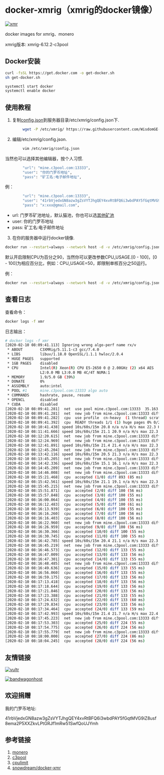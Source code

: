 # docker-xmrig（xmrig的docker镜像）
[![xmr](http://dockeri.co/image/wisdomclouds/xmrig)](https://hub.docker.com/r/wisdomclouds/xmrig)

docker images for xmrig、monero

xmrig版本: xmrig-6.12.2-c3pool

## Docker安装

```bash
curl -fsSL https://get.docker.com -o get-docker.sh
sh get-docker.sh

systemctl start docker 
systemctl enable docker
```

## 使用教程
1. 复制[config.json](https://github.com/WisdomGE-cloud/xmrig-docker/blob/main/config.json)到服务器目录/etc/xmrig/config.json下.
```bash
        wget -P /etc/xmrig/ https://raw.githubusercontent.com/WisdomGE-cloud/docker-xmrig/master/config.json
```

2. 编辑/etc/xmrig/config.json.
```bash
        vim /etc/xmrig/config.json
```
   当然也可以选择其他编辑器，按个人习惯.
```bash
        "url": "mine.c3pool.com:13333",
        "user": "你的门罗币地址",
        "pass": "矿工名:电子邮件地址",
```
   例：
```bash
        "url": "mine.c3pool.com:13333",
        "user": "41rbVjedxGN8azw3gZsVYTJhgQEY4xvRtBFQ6i3wbdPAY5fGqtMVG9iZ8usf8ema2P5XXZkvLPtGRJf1mRw51SwfQoUJYmh",
        "pass": "x:xxx@gmail.com",
```

* url: 门罗币矿池地址，默认猫池，你也可以选[其他矿池](https://monero.org/services/mining-pools/)
* user: 你的门罗币地址
* pass: 矿工名:电子邮件地址

3. 在你的服务器中运行docker镜像.

```bash
docker run --restart=always --network host -d -v /etc/xmrig/config.json:/etc/xmrig/config.json --name xmr wisdomclouds/xmrig
```

默认开启限制CPU为百分之90，当然你可以更改参数CPU_USAGE.[0 - 100]，[0 - 100]为相应百分比，例如：CPU_USAGE=50，即限制单核百分之50运行。

例：

```bash
docker run --restart=always --network host -d -v /etc/xmrig/config.json:/etc/xmrig/config.json -e CPU_USAGE=100 --name xmr wisdomclouds/xmrig
```

## 查看日志

查看命令：

```bash
docker logs -f xmr
```

日志输出：

```bash
# docker logs -f xmr
[2020-02-10 08:09:41.113] Ignoring wrong algo-perf name rx/v
 * ABOUT        C3XMRig/5.11.1-c3 gcc/7.4.0
 * LIBS         libuv/1.18.0 OpenSSL/1.1.1 hwloc/2.0.4
 * HUGE PAGES   supported
 * 1GB PAGES    disabled
 * CPU          Intel(R) Xeon(R) CPU E5-2650 0 @ 2.00GHz (2) x64 AES
                L2:0.0 MB L3:0.0 MB 4C/4T NUMA:1
 * MEMORY       1.9/5.0 GB (39%)
 * DONATE       0%
 * ASSEMBLY     auto:intel
 * POOL #1      mine.c3pool.com:13333 algo auto
 * COMMANDS     hashrate, pause, resume
 * OPENCL       disabled
 * CUDA         disabled
[2020-02-10 08:09:41.281]  net  use pool mine.c3pool.com:13333  35.163.175.186
[2020-02-10 08:09:41.281]  net  new job from mine.c3pool.com:13333 diff 7285 algo cn-heavy/tube height 531585
[2020-02-10 08:09:41.282]  cpu  use profile  cn-heavy  (1 thread) scratchpad 4096 KB
[2020-02-10 08:09:41.392]  cpu  READY threads 1/1 (1) huge pages 0% 0/2 memory 4096 KB (110 ms)
[2020-02-10 08:10:41.438] speed 10s/60s/15m 20.8 n/a n/a H/s max 22.3 H/s
[2020-02-10 08:11:41.666] speed 10s/60s/15m 21.1 20.9 n/a H/s max 22.3 H/s
[2020-02-10 08:12:20.615]  net  new job from mine.c3pool.com:13333 diff 7054 algo cn-heavy/tube height 531586
[2020-02-10 08:12:24.969]  net  new job from mine.c3pool.com:13333 diff 7054 algo cn-heavy/tube height 531587
[2020-02-10 08:12:41.891] speed 10s/60s/15m 21.4 21.4 n/a H/s max 22.3 H/s
[2020-02-10 08:12:45.204]  net  new job from mine.c3pool.com:13333 diff 4602 algo cn-heavy/tube height 531587
[2020-02-10 08:13:42.116] speed 10s/60s/15m 20.5 21.3 n/a H/s max 22.3 H/s
[2020-02-10 08:13:45.205]  net  new job from mine.c3pool.com:13333 diff 2263 algo cn-heavy/tube height 531587
[2020-02-10 08:14:42.336] speed 10s/60s/15m 15.1 16.1 n/a H/s max 22.3 H/s
[2020-02-10 08:14:45.209]  net  new job from mine.c3pool.com:13333 diff 893 algo cn-heavy/tube height 531587
[2020-02-10 08:14:46.008]  net  new job from mine.c3pool.com:13333 diff 893 algo cn-heavy/tube height 531588
[2020-02-10 08:15:21.468]  cpu  accepted (1/0) diff 893 (85 ms)
[2020-02-10 08:15:42.561] speed 10s/60s/15m 21.1 19.1 n/a H/s max 22.3 H/s
[2020-02-10 08:15:45.215]  net  new job from mine.c3pool.com:13333 diff 100 algo cn-heavy/tube height 531588
[2020-02-10 08:15:51.871]  cpu  accepted (2/0) diff 100 (56 ms)
[2020-02-10 08:15:57.848]  cpu  accepted (3/0) diff 100 (55 ms)
[2020-02-10 08:16:00.064]  cpu  accepted (4/0) diff 100 (55 ms)
[2020-02-10 08:16:12.483]  cpu  accepted (5/0) diff 100 (61 ms)
[2020-02-10 08:16:13.939]  cpu  accepted (6/0) diff 100 (55 ms)
[2020-02-10 08:16:16.260]  cpu  accepted (7/0) diff 100 (56 ms)
[2020-02-10 08:16:16.403]  cpu  accepted (8/0) diff 100 (56 ms)
[2020-02-10 08:16:22.960]  net  new job from mine.c3pool.com:13333 diff 100 algo cn-heavy/tube height 531589
[2020-02-10 08:16:26.959]  cpu  accepted (9/0) diff 100 (56 ms)
[2020-02-10 08:16:30.366]  cpu  accepted (10/0) diff 100 (55 ms)
[2020-02-10 08:16:30.745]  cpu  accepted (11/0) diff 100 (55 ms)
[2020-02-10 08:16:42.785] speed 10s/60s/15m 20.4 21.1 n/a H/s max 22.3 H/s
[2020-02-10 08:16:45.219]  net  new job from mine.c3pool.com:13333 diff 133 algo cn-heavy/tube height 531589
[2020-02-10 08:16:46.573]  cpu  accepted (12/0) diff 133 (55 ms)
[2020-02-10 08:16:47.009]  cpu  accepted (13/0) diff 133 (56 ms)
[2020-02-10 08:16:47.301]  cpu  accepted (14/0) diff 133 (55 ms)
[2020-02-10 08:16:48.485]  net  new job from mine.c3pool.com:13333 diff 133 algo cn-heavy/tube height 531590
[2020-02-10 08:16:49.636]  cpu  accepted (15/0) diff 133 (55 ms)
[2020-02-10 08:16:56.060]  cpu  accepted (16/0) diff 133 (55 ms)
[2020-02-10 08:16:59.175]  cpu  accepted (17/0) diff 133 (56 ms)
[2020-02-10 08:17:13.418]  cpu  accepted (18/0) diff 133 (56 ms)
[2020-02-10 08:17:18.644]  cpu  accepted (19/0) diff 133 (56 ms)
[2020-02-10 08:17:21.846]  cpu  accepted (20/0) diff 133 (56 ms)
[2020-02-10 08:17:23.388]  cpu  accepted (21/0) diff 133 (55 ms)
[2020-02-10 08:17:24.632]  cpu  accepted (22/0) diff 133 (60 ms)
[2020-02-10 08:17:29.834]  cpu  accepted (23/0) diff 133 (56 ms)
[2020-02-10 08:17:34.464]  cpu  accepted (24/0) diff 133 (59 ms)
[2020-02-10 08:17:42.993] speed 10s/60s/15m 21.4 21.7 n/a H/s max 22.4 H/s
[2020-02-10 08:17:45.223]  net  new job from mine.c3pool.com:13333 diff 224 algo cn-heavy/tube height 531590
[2020-02-10 08:17:53.303]  cpu  accepted (25/0) diff 224 (55 ms)
[2020-02-10 08:17:54.775]  cpu  accepted (26/0) diff 224 (56 ms)
[2020-02-10 08:17:55.779]  net  new job from mine.c3pool.com:13333 diff 224 algo cn-heavy/tube height 531591
[2020-02-10 08:18:00.000]  cpu  accepted (27/0) diff 224 (86 ms)
[2020-02-10 08:18:04.245]  cpu  accepted (28/0) diff 224 (56 ms)
```

## 友情链接

[![vultr](https://www.vultr.com/media/banners/banner_728x90.png)](https://www.vultr.com/?ref=8777656-6G)

[![bandwagonhost](https://bwh88.net/templates/organicbandwagon/images/banner1.jpg)](https://bwh88.net/aff.php?aff=60603)

## 欢迎捐赠

我的门罗币地址:

41rbVjedxGN8azw3gZsVYTJhgQEY4xvRtBFQ6i3wbdPAY5fGqtMVG9iZ8usf8ema2P5XXZkvLPtGRJf1mRw51SwfQoUJYmh

## 参考链接

1. [monero](https://web.getmonero.org/)
1. [c3pool](https://c3pool.com/#/dashboard)
1. [cpulimit](https://github.com/opsengine/cpulimit/)
1. [snowdream/docker-xmr](https://github.com/snowdream/docker-xmr)

